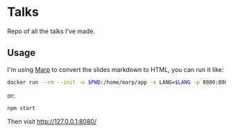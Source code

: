 # Talks

Repo of all the talks I've made.

## Usage

I'm using [Marp](https://marp.app/#get-started) to convert the slides markdown to HTML, you can run it like:

```bash
docker run --rm --init -v $PWD:/home/marp/app -e LANG=$LANG -p 8080:8080 -p 37717:37717 marpteam/marp-cli -s -w .
```

or:

```bash
npm start
```

Then visit http://127.0.0.1:8080/
